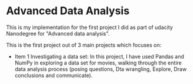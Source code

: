 # Advanced Data Analysis

This is my implementation for the first project I did as part of udacity Nanodegree for "Advanced data analysis".

This is the first project out of 3 main projects which focuses on:

* Item 1 Investigating a data set: In this project, I have used Pandas and NumPy in exploring a data set for movies, walking through the entire data analysis process (posing questions, Dta wrangling, Explore, Draw conclusions and communicate).

